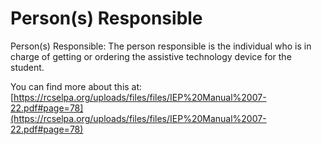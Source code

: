 # Person(s) Responsible
Person(s) Responsible: The person responsible is the individual who is in charge of getting or ordering the assistive technology device for the student.

You can find more about this at: [https://rcselpa.org/uploads/files/files/IEP%20Manual%2007-22.pdf#page=78](https://rcselpa.org/uploads/files/files/IEP%20Manual%2007-22.pdf#page=78)
